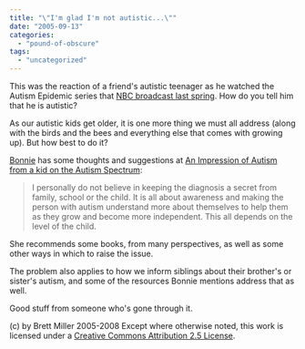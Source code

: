 ```yaml
---
title: "\"I'm glad I'm not autistic...\""
date: "2005-09-13"
categories: 
  - "pound-of-obscure"
tags: 
  - "uncategorized"
---
```


This was the reaction of a friend's autistic teenager as he watched the Autism Epidemic series that [NBC broadcast last spring](http://www.autismspeaks.org/autism/menu/video.asp). How do you tell him that he is autistic?  
  
As our autistic kids get older, it is one more thing we must all address (along with the birds and the bees and everything else that comes with growing up). But how best to do it?  
  
[Bonnie](http://www.bellaonline.com/about/AutismSpectrumDisorders) has some thoughts and suggestions at [An Impression of Autism from a kid on the Autism Spectrum](http://www.bellaonline.com/articles/art35507.asp):

> I personally do not believe in keeping the diagnosis a secret from family, school or the child. It is all about awareness and making the person with autism understand more about themselves to help them as they grow and become more independent. This all depends on the level of the child.

She recommends some books, from many perspectives, as well as some other ways in which to raise the issue.  
  
The problem also applies to how we inform siblings about their brother's or sister's autism, and some of the resources Bonnie mentions address that as well.  
  
Good stuff from someone who's gone through it.

(c) by Brett Miller 2005-2008 Except where otherwise noted, this work is licensed under a [Creative Commons Attribution 2.5 License](http://creativecommons.org/licenses/by/2.5/).
